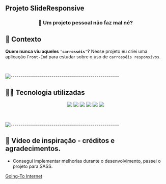 ## Projeto SlideResponsive
 
<h3 align='center'> 🎠 Um projeto pessoal não faz mal né? </h3>

## 📄 Contexto

**Quem nunca viu aqueles `'carrosséis'`?** Nesse projeto eu criei uma aplicação `Front-End` para estudar sobre o uso de `carrosséis responsivos`.

<br/>


![-----------------------------------------------------](https://raw.githubusercontent.com/andreasbm/readme/master/assets/lines/rainbow.png)


## 👨‍💻 Tecnologia utilizadas

<p align='center'>
  <img src='https://img.shields.io/badge/JavaScript-yellow?style=for-the-badge' />
  <img src='https://img.shields.io/badge/Git-black?style=for-the-badge' />
  <img src='https://img.shields.io/badge/GitHub-purple?style=for-the-badge' />
  <img src='https://img.shields.io/badge/css-blue?style=for-the-badge' />
  <img src='https://img.shields.io/badge/html-orange?style=for-the-badge' />
  <img src='https://img.shields.io/badge/sass-pink?style=for-the-badge' />
</p>

<br/>


![-----------------------------------------------------](https://raw.githubusercontent.com/andreasbm/readme/master/assets/lines/rainbow.png)


## 🧠 Video de inspiração - créditos e agradecimentos.

- Consegui implementar melhorias durante o desenvolvimento, passei o projeto para SASS.

[Going-To Internet](https://www.youtube.com/watch?v=drOgpionKpY)

<br/>
